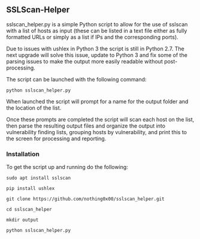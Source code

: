 ## SSLScan-Helper

sslscan_helper.py is a simple Python script to allow for the use of sslscan with a list of hosts as input (these can be listed in a text file either as fully formatted URLs or simply as a list if IPs and the corresponding ports).

Due to issues with ushlex in Python 3 the script is still in Python 2.7. The next upgrade will solve this issue, update to Python 3 and fix some of the parsing issues to make the output more easily readable without post-processing.

The script can be launched with the following command:

`python sslscan_helper.py`

When launched the script will prompt for a name for the output folder and the location of the list.

Once these prompts are completed the script will scan each host on the list, then parse the resulting output files and organize the output into vulnerability finding lists, grouping hosts by vulnerability, and print this to the screen for processing and reporting.

### Installation

To get the script up and running do the following:

`sudo apt install sslscan`

`pip install ushlex`

`git clone https://github.com/nothing0x00/sslscan_helper.git`

`cd sslscan_helper`

`mkdir output`

`python sslscan_helper.py`
